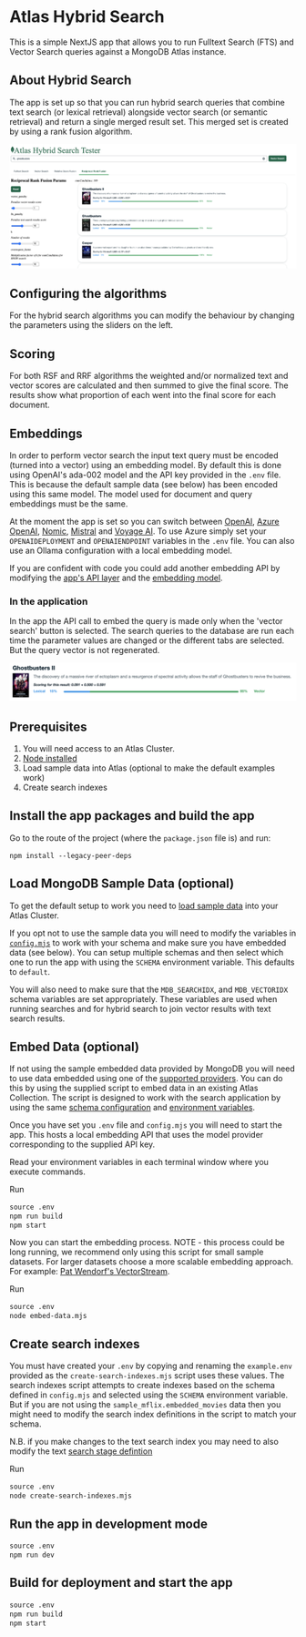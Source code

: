 # Atlas Hybrid Search
This is a simple NextJS app that allows you to run Fulltext Search (FTS) and Vector Search queries against a MongoDB Atlas instance.

## About Hybrid Search
The app is set up so that you can run hybrid search queries that combine text search (or lexical retrieval) alongside vector search (or semantic retrieval) and return a single merged result set. This merged set is created by using a rank fusion algorithm.

![Compare search methods](screenshots/hybrid_search.png)

## Configuring the algorithms
For the hybrid search algorithms you can modify the behaviour by changing the parameters using the sliders on the left.

## Scoring
For both RSF and RRF algorithms the weighted and/or normalized text and vector scores are calculated and then summed to give the final score. The results show what proportion of each went into the final score for each document.

## Embeddings
In order to perform vector search the input text query must be encoded (turned into a vector) using an embedding model. By default this is done using OpenAI's ada-002 model and the API key provided in the `.env` file. This is because the default sample data (see below) has been encoded using this same model. The model used for document and query embeddings must be the same.

At the moment the app is set so you can switch between [OpenAI](https://platform.openai.com/docs/guides/embeddings), [Azure OpenAI](https://learn.microsoft.com/en-us/azure/ai-services/openai/concepts/understand-embeddings), [Nomic](https://docs.nomic.ai/reference/endpoints/nomic-embed-text), [Mistral](https://docs.mistral.ai/capabilities/embeddings/) and [Voyage AI](https://docs.voyageai.com/reference/embeddings-api). To use Azure simply set your `OPENAIDEPLOYMENT` and `OPENAIENDPOINT` variables in the `.env` file. 
You can also use an Ollama configuration with a local embedding model.


If you are confident with code you could add another embedding API by modifying the [app's API layer](pages/api/embed.js) and the [embedding model](middleware/models).

### In the application
In the app the API call to embed the query is made only when the 'vector search' button is selected. The search queries to the database are run each time the parameter values are changed or the different tabs are selected. But the query vector is not regenerated.

![Hybrid scoring](screenshots/hybrid_scoring.png)

## Prerequisites
1. You will need access to an Atlas Cluster.
2. [Node installed](https://nodejs.org/en/learn/getting-started/how-to-install-nodejs)
3. Load sample data into Atlas (optional to make the default examples work)
4. Create search indexes

## Install the app packages and build the app
Go to the route of the project (where the `package.json` file is) and run:

```
npm install --legacy-peer-deps
```

## Load MongoDB Sample Data (optional)
To get the default setup to work you need to [load sample data](https://www.mongodb.com/docs/atlas/sample-data/) into your Atlas Cluster.

If you opt not to use the sample data you will need to modify the variables in [`config.mjs`](config.mjs) to work with your schema and make sure you have embedded data (see below). You can setup multiple schemas and then select which one to run the app with using the `SCHEMA` environment variable. This defaults to `default`.

You will also need to make sure that the `MDB_SEARCHIDX`, and `MDB_VECTORIDX` schema variables are set appropriately. These variables are used when running searches and for hybrid search to join vector results with text search results.

## Embed Data (optional)
If not using the sample embedded data provided by MongoDB you will need to use data embedded using one of the [supported providers](middleware/model/). You can do this by using the supplied script to embed data in an existing Atlas Collection. The script is designed to work with the search application by using the same [schema configuration](config.mjs) and [environment variables](example.env).

Once you have set you `.env` file and `config.mjs` you will need to start the app. This hosts a local embedding API that uses the model provider corresponding to the supplied API key.

Read your environment variables in each terminal window where you execute commands.

Run
```
source .env
npm run build
npm start
```

Now you can start the embedding process. NOTE - this process could be long running, we recommend only using this script for small sample datasets. For larger datasets choose a more scalable embedding approach. For example: [Pat Wendorf's VectorStream](https://github.com/patw/VectorStream).

Run
```
source .env
node embed-data.mjs
```

## Create search indexes
You must have created your `.env` by copying and renaming the `example.env` provided as the `create-search-indexes.mjs` script uses these values. The search indexes script attempts to create indexes based on the schema defined in `config.mjs` and selected using the `SCHEMA` environment variable. But if you are not using the `sample_mflix.embedded_movies` data then you might need to modify the search index definitions in the script to match your schema.

N.B. if you make changes to the text search index you may need to also modify the text [search stage defintion](lib/pipelineStages.js)

Run
```
source .env
node create-search-indexes.mjs
```

## Run the app in development mode
```
source .env
npm run dev
```

## Build for deployment and start the app
```
source .env
npm run build
npm start
```

